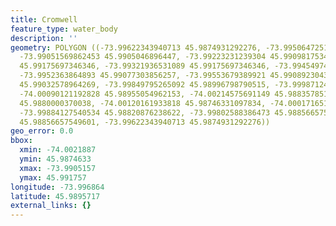 ```yaml
---
title: Cromwell
feature_type: water_body
description: ''
geometry: POLYGON ((-73.99622343940713 45.9874931292276, -73.995064725113 45.98966981802408,
  -73.99051569862453 45.9905046896447, -73.99223231239304 45.99098175348767, -73.99214648170489
  45.99175697346346, -73.99321936531089 45.99175697346346, -73.99454974098225 45.99122028386778,
  -73.9952363864893 45.99077303856257, -73.99553679389921 45.99089230433025, -73.99656676216067
  45.99032578964269, -73.99849795265092 45.98996798790515, -73.99987124366682 45.98984872014573,
  -74.00090121192828 45.98955054962153, -74.00214575691149 45.98835785146284, -74.00218867225512
  45.9880000370038, -74.00120161933818 45.98746331097834, -74.0001716510767 45.98797021902759,
  -73.99884127540534 45.98820876238622, -73.99802588386473 45.98856657549601, -73.9967813388824
  45.98856657549601, -73.99622343940713 45.9874931292276))
geo_error: 0.0
bbox:
  xmin: -74.0021887
  ymin: 45.9874633
  xmax: -73.9905157
  ymax: 45.991757
longitude: -73.996864
latitude: 45.9895717
external_links: {}
---
```

